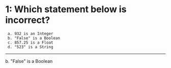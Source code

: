 # 1: Which statement below is incorrect?
```
 a. 932 is an Integer
 b. "False" is a Boolean
 c. 857.25 is a Float
 d. "523" is a String
```
---
b. "False" is a Boolean
